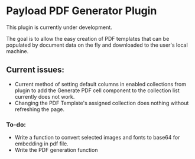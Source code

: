 # Payload PDF Generator Plugin

This plugin is currently under development. 

The goal is to allow the easy creation of PDF templates that can be populated by document data on the fly and downloaded to the user's local machine.

## Current issues:

* Current method of setting default columns in enabled collections from plugin to add the Generate PDF cell component to the collection list currently does not work.
* Changing the PDF Template's assigned collection does nothing without refreshing the page.

### To-do:

* Write a function to convert selected images and fonts to base64 for embedding in pdf file.
* Write the PDF generation function